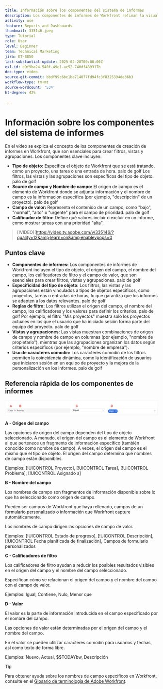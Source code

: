 ```yaml
---
title: Información sobre los componentes del sistema de informes
description: Los componentes de informes de Workfront refinan la visualización de datos con filtros basados en objetos, vistas dinámicas, agrupaciones estructuradas y la funcionalidad de comodín para obtener perspectivas adaptadas.
activity: use
feature: Reports and Dashboards
thumbnail: 335146.jpeg
type: Tutorial
role: User
level: Beginner
team: Technical Marketing
jira: KT-8850
last-substantial-update: 2025-04-28T00:00:00Z
exl-id: e9f9ba24-540f-49e1-ac52-740df489317b
doc-type: video
source-git-commit: bbdf99c6bc1be714077fd94fc3f8325394de36b3
workflow-type: tm+mt
source-wordcount: '534'
ht-degree: 42%

---
```


# Información sobre los componentes del sistema de informes

En el vídeo se explica el concepto de los componentes de creación de informes en Workfront, que son esenciales para crear filtros, vistas y agrupaciones. Los componentes clave incluyen:

* **Tipo de objeto:** Especifica el objeto de Workfront que se está tratando, como un proyecto, una tarea o una entrada de hora. palo de golf Los filtros, las vistas y las agrupaciones son específicos del tipo de objeto. palo de golf
* **Source de campo y Nombre de campo:** El origen de campo es el elemento de Workfront donde se adjunta información y el nombre de campo es la información específica (por ejemplo, &quot;descripción&quot; de un proyecto). palo de golf
* **Campo de valor:** Representa el contenido de un campo, como &quot;bajo&quot;, &quot;normal&quot;, &quot;alto&quot; o &quot;urgente&quot; para el campo de prioridad. palo de golf
* **Calificador de filtro:** Define qué valores incluir o excluir en un informe, como mostrar tareas con una prioridad &quot;alta&quot;.


>[!VIDEO](https://video.tv.adobe.com/v/335146/?quality=12&amp;learn=on&amp;enablevpops=0

## Puntos clave

* **Componentes de informes:** Los componentes de informes de Workfront incluyen el tipo de objeto, el origen del campo, el nombre del campo, los calificadores de filtro y el campo de valor, que son esenciales para crear filtros, vistas y agrupaciones. palo de golf
* **Especificidad del tipo de objeto:** Los filtros, las vistas y las agrupaciones están vinculados a tipos de objetos específicos, como proyectos, tareas o entradas de horas, lo que garantiza que los informes se adapten a los datos relevantes. palo de golf
* **Reglas de filtro:** Los filtros utilizan el origen del campo, el nombre del campo, los calificadores y los valores para definir los criterios. palo de golf Por ejemplo, el filtro &quot;Mis proyectos&quot; muestra solo los proyectos actuales en los que el usuario que ha iniciado sesión forma parte del equipo del proyecto. palo de golf
* **Vistas y agrupaciones:** Las vistas muestran combinaciones de origen de campo y nombre de campo en columnas (por ejemplo, &quot;nombre de propietario&quot;), mientras que las agrupaciones organizan los datos según criterios específicos (por ejemplo, &quot;nombre de empresa&quot;).
* **Uso de caracteres comodín:** Los caracteres comodín de los filtros permiten la coincidencia dinámica, como la identificación de usuarios que iniciaron sesión en un equipo de proyecto y la mejora de la personalización en los informes. palo de golf

## Referencia rápida de los componentes de informes

![Una imagen de la pantalla para crear un filtro](assets/reporting-components-1.png)

**A - Origen del campo**

Las opciones de origen del campo dependen del tipo de objeto seleccionado. A menudo, el origen del campo es el elemento de Workfront al que pertenece un fragmento de información específico (también conocido como nombre de campo). A veces, el origen del campo es el mismo que el tipo de objeto.
El origen del campo determina qué nombres de campo están disponibles.

Ejemplos: [!UICONTROL Proyecto], [!UICONTROL Tarea], [!UICONTROL Problema], [!UICONTROL Asignado a]

**B - Nombre del campo**

Los nombres de campo son fragmentos de información disponible sobre lo que ha seleccionado como origen de campo.

Pueden ser campos de Workfront que haya rellenado, campos de un formulario personalizado o información que Workfront capture automáticamente.

Los nombres de campo dirigen las opciones de campo de valor.

Ejemplos: [!UICONTROL Estado de progreso], [!UICONTROL Descripción], [!UICONTROL Fecha planificada de finalización], Campos de formulario personalizados

**C - Calificadores de filtro**

Los calificadores de filtro ayudan a reducir los posibles resultados visibles en el origen del campo y el nombre del campo seleccionado.

Especifican cómo se relacionan el origen del campo y el nombre del campo con el campo de valor.

Ejemplos: Igual, Contiene, Nulo, Menor que

**D - Valor**

El valor es la parte de información introducida en el campo especificado por el nombre del campo.

Las opciones de valor están determinadas por el origen del campo y el nombre del campo.

En el valor se pueden utilizar caracteres comodín para usuarios y fechas, así como texto de forma libre.

Ejemplos: Nuevo, Actual, $$TODAYbw, Descripción

>[!TIP]
>
>Para obtener ayuda sobre los nombres de campo específicos en Workfront, consulte en el [Glosario de terminología de Adobe Workfront](https://experienceleague.adobe.com/docs/workfront/using/basics/workfront-terminology-glossary.html?lang=es).

